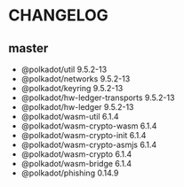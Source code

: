# CHANGELOG

## master

- @polkadot/util 9.5.2-13
- @polkadot/networks 9.5.2-13
- @polkadot/keyring 9.5.2-13
- @polkadot/hw-ledger-transports 9.5.2-13
- @polkadot/hw-ledger 9.5.2-13
- @polkadot/wasm-util 6.1.4
- @polkadot/wasm-crypto-wasm 6.1.4
- @polkadot/wasm-crypto-init 6.1.4
- @polkadot/wasm-crypto-asmjs 6.1.4
- @polkadot/wasm-crypto 6.1.4
- @polkadot/wasm-bridge 6.1.4
- @polkadot/phishing 0.14.9
